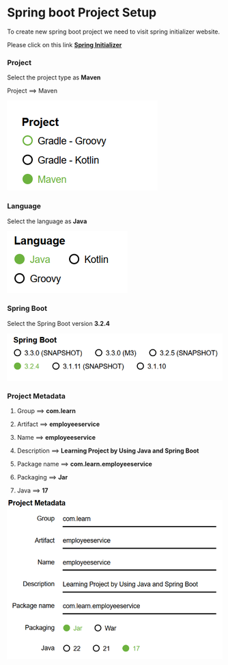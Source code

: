 # Spring boot Project Setup
To create new spring boot project we need to visit spring initializer website.

Please click on this link <a href="https://start.spring.io/" target="_blank">**Spring Initializer**</a>

### Project
Select the project type as **Maven**

Project ==> Maven

![img.png](images/img.png)

### Language

Select the language as **Java**

![img.png](img.png)

### Spring Boot 

Select the Spring Boot version **3.2.4**

![img_1.png](img_1.png)

### Project Metadata

1) Group        ==> **com.learn**

2) Artifact     ==> **employeeservice**

3) Name         ==> **employeeservice**

4) Description  ==> **Learning Project by Using Java and Spring Boot**

5) Package name ==> **com.learn.employeeservice**

6) Packaging    ==> **Jar**

7) Java ==>     **17**

![img_2.png](img_2.png)


